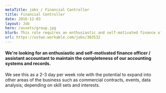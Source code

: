 ```yaml
---
metaTitle: jobs / Financial Controller
title: Financial Controller
date: 2016-12-03
layout: Job
hero: /assets/group.jpg
blurb: This role requires an enthusiastic and self-motivated finance officer / assistant accountant to maintain the completeness of our accounting systems and records.
url: https://ustwo.workable.com/jobs/383532
---
```

<div class="content-box squashed">

#### We're looking for an enthusiastic and self-motivated finance officer / assistant accountant to maintain the completeness of our accounting systems and records.

We see this as a 2-3 day per week role with the potential to expand into other areas of the business such as commercial contracts, events, data analysis; depending on skill sets and interests.

</div>
